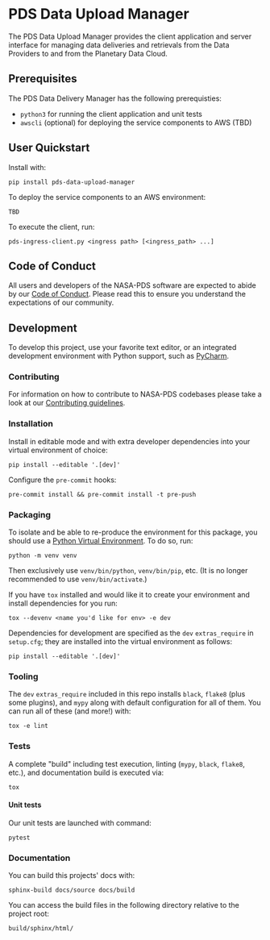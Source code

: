 # PDS Data Upload Manager

The PDS Data Upload Manager provides the client application and server interface for managing data deliveries and retrievals from the Data Providers to and from the Planetary Data Cloud.

## Prerequisites

The PDS Data Delivery Manager has the following prerequisties:

- `python3` for running the client application and unit tests
- `awscli` (optional) for deploying the service components to AWS (TBD)

## User Quickstart

Install with:

    pip install pds-data-upload-manager

To deploy the service components to an AWS environment:

    TBD

To execute the client, run:

    pds-ingress-client.py <ingress path> [<ingress_path> ...]

## Code of Conduct

All users and developers of the NASA-PDS software are expected to abide by our [Code of Conduct](https://github.com/NASA-PDS/.github/blob/main/CODE_OF_CONDUCT.md). Please read this to ensure you understand the expectations of our community.

## Development

To develop this project, use your favorite text editor, or an integrated development environment with Python support, such as [PyCharm](https://www.jetbrains.com/pycharm/).

### Contributing

For information on how to contribute to NASA-PDS codebases please take a look at our [Contributing guidelines](https://github.com/NASA-PDS/.github/blob/main/CONTRIBUTING.md).

### Installation

Install in editable mode and with extra developer dependencies into your virtual environment of choice:

    pip install --editable '.[dev]'

Configure the `pre-commit` hooks:

    pre-commit install && pre-commit install -t pre-push

### Packaging

To isolate and be able to re-produce the environment for this package, you should use a [Python Virtual Environment](https://docs.python.org/3/tutorial/venv.html). To do so, run:

    python -m venv venv

Then exclusively use `venv/bin/python`, `venv/bin/pip`, etc. (It is no longer recommended to use `venv/bin/activate`.)

If you have `tox` installed and would like it to create your environment and install dependencies for you run:

    tox --devenv <name you'd like for env> -e dev

Dependencies for development are specified as the `dev` `extras_require` in `setup.cfg`; they are installed into the virtual environment as follows:

    pip install --editable '.[dev]'

### Tooling

The `dev` `extras_require` included in this repo installs `black`, `flake8` (plus some plugins), and `mypy` along with default configuration for all of them. You can run all of these (and more!) with:

    tox -e lint

### Tests

A complete "build" including test execution, linting (`mypy`, `black`, `flake8`, etc.), and documentation build is executed via:

    tox

#### Unit tests

Our unit tests are launched with command:

    pytest

### Documentation

You can build this projects' docs with:

    sphinx-build docs/source docs/build

You can access the build files in the following directory relative to the project root:

    build/sphinx/html/
